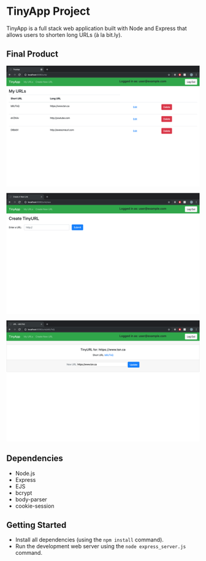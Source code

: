 # TinyApp Project

TinyApp is a full stack web application built with Node and Express that allows users to shorten long URLs (à la bit.ly).

## Final Product
!["All URLs that a user owns"](https://github.com/james-truong/tinyapp/blob/master/docs/index.png?raw=true)

!["Adding a tinyURL"](https://github.com/james-truong/tinyapp/blob/master/docs/add.png?raw=true)

!["Edit a link"](https://github.com/james-truong/tinyapp/blob/master/docs/edit.png?raw=true)

## Dependencies

- Node.js
- Express
- EJS
- bcrypt
- body-parser
- cookie-session

## Getting Started

- Install all dependencies (using the `npm install` command).
- Run the development web server using the `node express_server.js` command.